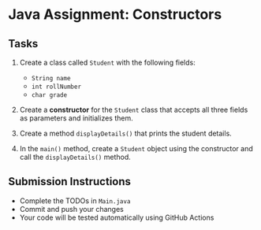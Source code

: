 # Java Assignment: Constructors

## Tasks
1. Create a class called `Student` with the following fields:
   - `String name`
   - `int rollNumber`
   - `char grade`

2. Create a **constructor** for the `Student` class that accepts all three fields as parameters and initializes them.

3. Create a method `displayDetails()` that prints the student details.

4. In the `main()` method, create a `Student` object using the constructor and call the `displayDetails()` method.

## Submission Instructions
- Complete the TODOs in `Main.java`
- Commit and push your changes
- Your code will be tested automatically using GitHub Actions

